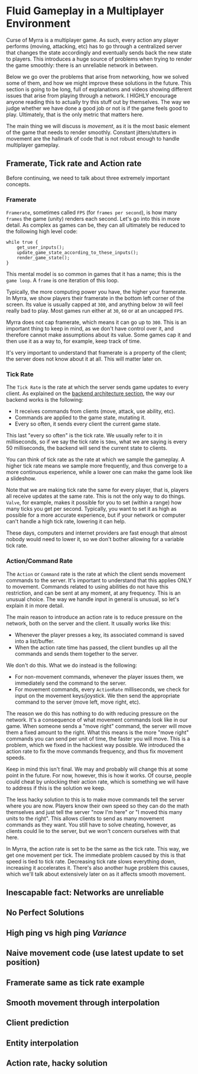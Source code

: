 # Fluid Gameplay in a Multiplayer Environment

Curse of Myrra is a multiplayer game. As such, every action any player performs (moving, attacking, etc) has to go through a centralized server that changes the state accordingly and eventually sends back the new state to players. This introduces a huge source of problems when trying to render the game smoothly: there is an unreliable network in between.

Below we go over the problems that arise from networking, how we solved some of them, and how we might improve these solutions in the future. This section is going to be long, full of explanations and videos showing different issues that arise from playing through a network. I HIGHLY encourage anyone reading this to actually try this stuff out by themselves. The way we judge whether we have done a good job or not is if the game feels good to play. Ultimately, that is the only metric that matters here.

The main thing we will discuss is *movement*, as it is the most basic element of the game that needs to render smoothly. Constant jitters/stutters in movement are the hallmark of code that is not robust enough to handle multiplayer gameplay.

## Framerate, Tick rate and Action rate

Before continuing, we need to talk about three extremely important concepts.

### Framerate

`Framerate`, sometimes called `FPS` (for `frames per second`), is how many `frames` the game (unity) renders each second. Let's go into this in more detail. As complex as games can be, they can all ultimately be reduced to the following high level code:
```
while true {
    get_user_inputs();
    update_game_state_according_to_these_inputs();
    render_game_state();
}
```

This mental model is so common in games that it has a name; this is the `game loop`. A `frame` is one iteration of this loop.
 
Typically, the more computing power you have, the higher your framerate. In Myrra, we show players their framerate in the bottom left corner of the screen. Its value is usually capped at `300`, and anything below `30` will feel really bad to play. Most games run either at `30`, `60` or at an uncapped `FPS`.

Myrra does not cap framerate, which means it can go up to `300`. This is an important thing to keep in mind, as we don't have control over it, and therefore cannot make assumptions about its value. Some games cap it and then use it as a way to, for example, keep track of time.

It's very important to understand that framerate is a property of the client; the server does not know about it at all. This will matter later on.

### Tick Rate

The `Tick Rate` is the rate at which the server sends game updates to every client. As explained on the [backend architecture section](./backend_architecture.md), the way our backend works is the following:

- It receives commands from clients (move, attack, use ability, etc).
- Commands are applied to the game state, mutating it.
- Every so often, it sends every client the current game state.

This last "every so often" is the tick rate. We usually refer to it in milliseconds, so if we say the tick rate is `50ms`, what we are saying is every 50 milliseconds, the backend will send the current state to clients.

You can think of tick rate as the rate at which we sample the gameplay. A higher tick rate means we sample more frequently, and thus converge to a more continuous experience, while a lower one can make the game look like a slideshow.

Note that we are making tick rate the same for every player, that is, players all receive updates at the same rate. This is not the only way to do things. `Valve`, for example, makes it possible for you to set (within a range) how many ticks you get per second. Typically, you want to set it as high as possible for a more accurate experience, but if your network or computer can't handle a high tick rate, lowering it can help.

These days, computers and internet providers are fast enough that almost nobody would need to lower it, so we don't bother allowing for a variable tick rate.

### Action/Command Rate

The `Action` or `Command` rate is the rate at which the client sends movement commands to the server. It's important to understand that this applies ONLY to movement. Commands related to using abilities do not have this restriction, and can be sent at any moment, at any frequency. This is an unusual choice. The way we handle input in general is unusual, so let's explain it in more detail.

The main reason to introduce an action rate is to reduce pressure on the network, both on the server and the client. It usually works like this:

- Whenever the player presses a key, its associated command is saved into a list/buffer.
- When the action rate time has passed, the client bundles up all the commands and sends them together to the server.

We don't do this. What we do instead is the following:

- For non-movement commands, whenever the player issues them, we immediately send the command to the server.
- For movement commands, every `ActionRate` milliseconds, we check for input on the movement keys/joystick. We then send the appropriate command to the server (move left, move right, etc).

The reason we do this has nothing to do with reducing pressure on the network. It's a consequence of what movement commands look like in our game. When someone sends a "move right" command, the server will move them a fixed amount to the right. What this means is the more "move right" commands you can send per unit of time, the faster you will move. This is a problem, which we fixed in the hackiest way possible. We introduced the action rate to fix the move commands frequency, and thus fix movement speeds.

Keep in mind this isn't final. We may and probably will change this at some point in the future. For now, however, this is how it works. Of course, people could cheat by unlocking their action rate, which is something we will have to address if this is the solution we keep.

The less hacky solution to this is to make move commands tell the server where you are now. Players know their own speed so they can do the math themselves and just tell the server "now I'm here" or "I moved this many units to the right". This allows clients to send as many movement commands as they want. You still have to solve cheating, however, as clients could lie to the server, but we won't concern ourselves with that here.

In Myrra, the action rate is set to be the same as the tick rate. This way, we get one movement per tick. The immediate problem caused by this is that speed is tied to tick rate. Decreasing tick rate slows everything down, increasing it accelerates it. There's also another huge problem this causes, which we'll talk about extensively later on as it affects smooth movement.

## Inescapable fact: Networks are unreliable

## No Perfect Solutions

## High ping vs high ping *Variance*

## Naive movement code (use latest update to set position)

## Framerate same as tick rate example

## Smooth movement through interpolation

## Client prediction

## Entity interpolation

## Action rate, hacky solution
